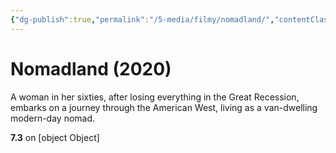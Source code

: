 ```yaml
---
{"dg-publish":true,"permalink":"/5-media/filmy/nomadland/","contentClasses":"movie","tags":["to-watch","фильм","#Drama"]}
---
```


# Nomadland (2020)
​​A woman in her sixties, after losing everything in the Great Recession, embarks on a journey through the American West, living as a van-dwelling modern-day nomad.

**7.3** on [object Object]

